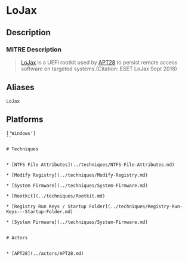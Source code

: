 
# LoJax

## Description

### MITRE Description

> [LoJax](https://attack.mitre.org/software/S0397) is a UEFI rootkit used by [APT28](https://attack.mitre.org/groups/G0007) to persist remote access software on targeted systems.(Citation: ESET LoJax Sept 2018)

## Aliases

```
LoJax
```

## Platforms

```
['Windows']
``

# Techniques


* [NTFS File Attributes](../techniques/NTFS-File-Attributes.md)

* [Modify Registry](../techniques/Modify-Registry.md)
    
* [System Firmware](../techniques/System-Firmware.md)
    
* [Rootkit](../techniques/Rootkit.md)
    
* [Registry Run Keys / Startup Folder](../techniques/Registry-Run-Keys---Startup-Folder.md)
    
* [System Firmware](../techniques/System-Firmware.md)
    

# Actors


* [APT28](../actors/APT28.md)

